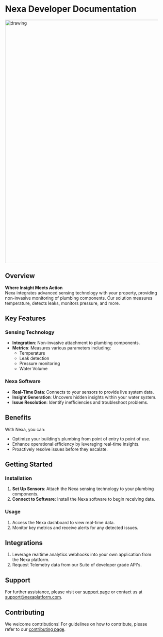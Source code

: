 # Nexa Developer Documentation

<img src="https://app.nexaplatform.com/nexa_logo.svg" alt="drawing" width="800"/>

## Overview
**Where Insight Meets Action**  
Nexa integrates advanced sensing technology with your property, providing non-invasive monitoring of plumbing components. Our solution measures temperature, detects leaks, monitors pressure, and more.


## Key Features

### Sensing Technology
- **Integration**: Non-invasive attachment to plumbing components.
- **Metrics**: Measures various parameters including:
  - Temperature
  - Leak detection
  - Pressure monitoring
  - Water Volume

### Nexa Software
- **Real-Time Data**: Connects to your sensors to provide live system data.
- **Insight Generation**: Uncovers hidden insights within your water system.
- **Issue Resolution**: Identify inefficiencies and troubleshoot problems.

## Benefits
With Nexa, you can:
- Optimize your building’s plumbing from point of entry to point of use.
- Enhance operational efficiency by leveraging real-time insights.
- Proactively resolve issues before they escalate.

## Getting Started

### Installation
1. **Set Up Sensors**: Attach the Nexa sensing technology to your plumbing components.
2. **Connect to Software**: Install the Nexa software to begin receiving data.

### Usage
1. Access the Nexa dashboard to view real-time data.
2. Monitor key metrics and receive alerts for any detected issues.

## Integrations
1. Leverage realtime analytics webhooks into your own application from the Nexa platform.
2. Request Telemetry data from our Suite of developer grade API's.

## Support
For further assistance, please visit our [support page](https://www.nexaplatform.com/support) or contact us at [support@nexaplatform.com](mailto:support@nexaplatform.com).

## Contributing
We welcome contributions! For guidelines on how to contribute, please refer to our [contributing page](https://www.nexaplatform.com/contributing).

